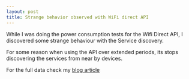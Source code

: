 ```yaml
---
layout: post
title: Strange behavior observed with WiFi direct API
---
```

While I was doing the power consumption tests for the Wifi Direct API, I discovered some strange behaviour with the Service discovery.

For some reason when using the API over extended periods, its stops discovering the services from near by devices.

For the full data check my [blog article](http://www.drjukka.com/blog/wordpress/?p=52)
